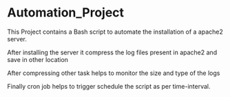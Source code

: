 # Automation_Project

This Project contains a Bash script to automate the installation of a apache2 server.

After installing the server it compress the log files present in apache2 and save in other location

After compressing other task helps to monitor the size and type of the logs

Finally cron job helps to trigger schedule the script as per time-interval.
